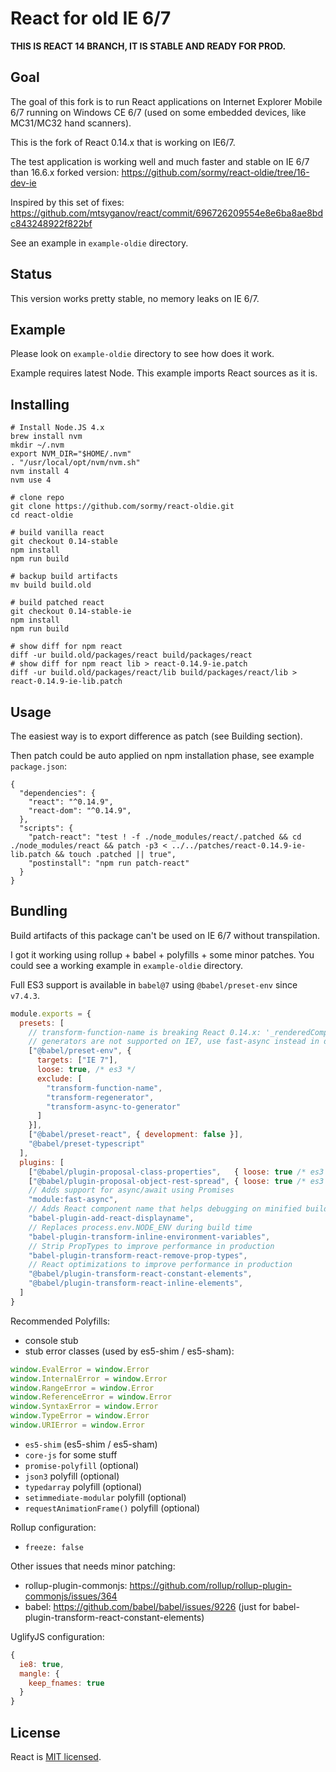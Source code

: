 # React for old IE 6/7

**THIS IS REACT 14 BRANCH, IT IS STABLE AND READY FOR PROD.**

## Goal

The goal of this fork is to run React applications on Internet Explorer Mobile 6/7 running
on Windows CE 6/7 (used on some embedded devices, like MC31/MC32 hand scanners).

This is the fork of React 0.14.x that is working on IE6/7.

The test application is working well and much faster and stable on IE 6/7 than 16.6.x forked version:
https://github.com/sormy/react-oldie/tree/16-dev-ie

Inspired by this set of fixes: https://github.com/mtsyganov/react/commit/696726209554e8e6ba8ae8bdc843248922f822bf

See an example in `example-oldie` directory.

## Status

This version works pretty stable, no memory leaks on IE 6/7.

## Example

Please look on `example-oldie` directory to see how does it work.

Example requires latest Node. This example imports React sources as it is.

## Installing

```
# Install Node.JS 4.x
brew install nvm
mkdir ~/.nvm
export NVM_DIR="$HOME/.nvm"
. "/usr/local/opt/nvm/nvm.sh"
nvm install 4
nvm use 4

# clone repo
git clone https://github.com/sormy/react-oldie.git
cd react-oldie

# build vanilla react
git checkout 0.14-stable
npm install
npm run build

# backup build artifacts
mv build build.old

# build patched react
git checkout 0.14-stable-ie
npm install
npm run build

# show diff for npm react
diff -ur build.old/packages/react build/packages/react
# show diff for npm react lib > react-0.14.9-ie.patch
diff -ur build.old/packages/react/lib build/packages/react/lib > react-0.14.9-ie-lib.patch
```

## Usage

The easiest way is to export difference as patch (see Building section).

Then patch could be auto applied on npm installation phase, see example `package.json`:

```
{
  "dependencies": {
    "react": "^0.14.9",
    "react-dom": "^0.14.9",
  },
  "scripts": {
    "patch-react": "test ! -f ./node_modules/react/.patched && cd ./node_modules/react && patch -p3 < ../../patches/react-0.14.9-ie-lib.patch && touch .patched || true",
    "postinstall": "npm run patch-react"
  }
}
```

## Bundling

Build artifacts of this package can't be used on IE 6/7 without transpilation.

I got it working using rollup + babel + polyfills + some minor patches. You could see
a working example in `example-oldie` directory.

Full ES3 support is available in `babel@7` using `@babel/preset-env` since `v7.4.3`.

```js
module.exports = {
  presets: [
    // transform-function-name is breaking React 0.14.x: '_renderedComponent' is null or not an object
    // generators are not supported on IE7, use fast-async instead in default promises mode
    ["@babel/preset-env", {
      targets: ["IE 7"],
      loose: true, /* es3 */
      exclude: [
        "transform-function-name",
        "transform-regenerator",
        "transform-async-to-generator"
      ]
    }],
    ["@babel/preset-react", { development: false }],
    "@babel/preset-typescript"
  ],
  plugins: [
    ["@babel/plugin-proposal-class-properties",   { loose: true /* es3 */ }],
    ["@babel/plugin-proposal-object-rest-spread", { loose: true /* es3 */ }],
    // Adds support for async/await using Promises
    "module:fast-async",
    // Adds React component name that helps debugging on minified builds
    "babel-plugin-add-react-displayname",
    // Replaces process.env.NODE_ENV during build time
    "babel-plugin-transform-inline-environment-variables",
    // Strip PropTypes to improve performance in production
    "babel-plugin-transform-react-remove-prop-types",
    // React optimizations to improve performance in production
    "@babel/plugin-transform-react-constant-elements",
    "@babel/plugin-transform-react-inline-elements",
  ]
}
```

Recommended Polyfills:

- console stub
- stub error classes (used by es5-shim / es5-sham):
```js
window.EvalError = window.Error
window.InternalError = window.Error
window.RangeError = window.Error
window.ReferenceError = window.Error
window.SyntaxError = window.Error
window.TypeError = window.Error
window.URIError = window.Error
```
- `es5-shim` (es5-shim / es5-sham)
- `core-js` for some stuff
- `promise-polyfill` (optional)
- `json3` polyfill (optional)
- `typedarray` polyfill (optional)
- `setimmediate-modular` polyfill (optional)
- `requestAnimationFrame()` polyfill (optional)

Rollup configuration:

- `freeze: false`

Other issues that needs minor patching:

- rollup-plugin-commonjs: https://github.com/rollup/rollup-plugin-commonjs/issues/364
- babel: https://github.com/babel/babel/issues/9226 (just for babel-plugin-transform-react-constant-elements)

UglifyJS configuration:

```js
{
  ie8: true,
  mangle: {
    keep_fnames: true
  }
}
```

## License

React is [MIT licensed](./LICENSE).
